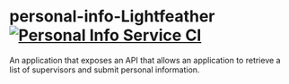 # personal-info-Lightfeather [![Personal Info Service CI](https://github.com/alvinmarshall/personal-info-Lightfeather/actions/workflows/pull_request.yaml/badge.svg)](https://github.com/alvinmarshall/personal-info-Lightfeather/actions/workflows/pull_request.yaml)
An application that exposes an API that allows an application to retrieve a list of supervisors and submit personal information.
